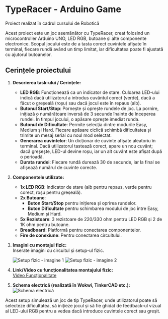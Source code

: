 # TypeRacer - Arduino Game

Proiect realizat în cadrul cursului de Robotică

Acest proiect este un joc asemănător cu TypeRacer, creat folosind un microcontroller Arduino UNO, LED RGB, butoane și alte componente electronice. Scopul jocului este de a tasta corect cuvintele afișate în terminal, fiecare rundă având un timp limitat, iar dificultatea poate fi ajustată cu ajutorul butoanelor.

## Cerințele proiectului

1. **Descrierea task-ului / Cerințele:**  
   - **LED RGB**: Funcționează ca un indicator de stare. Culoarea LED-ului indică dacă utilizatorul a introdus cuvântul corect (verde), dacă a făcut o greșeală (roșu) sau dacă jocul este în repaus (alb).
   - **Butonul Start/Stop**: Pornește și oprește rundele de joc. La pornire, inițiază o numărătoare inversă de 3 secunde înainte de începerea rundei. În timpul jocului, o apăsare oprește imediat runda.
   - **Butonul de Dificultate**: Permite selecția dintre modurile Easy, Medium și Hard. Fiecare apăsare ciclică schimbă dificultatea și trimite un mesaj serial cu noul mod selectat.
   - **Generarea cuvintelor**: Un dicționar de cuvinte afișate aleatoriu în terminal. Dacă utilizatorul tastează corect, apare un nou cuvânt; dacă greșește, LED-ul devine roșu, iar un alt cuvânt este afișat după o perioadă.
   - **Durata rundei**: Fiecare rundă durează 30 de secunde, iar la final se afișează numărul de cuvinte corecte.

2. **Componentele utilizate:**
   - **1x LED RGB**: Indicator de stare (alb pentru repaus, verde pentru corect, roșu pentru greșeală).
   - **2x Butoane**:  
     - **Buton Start/Stop** pentru inițierea și oprirea rundelor.
     - **Buton Dificultate** pentru schimbarea modului de joc între Easy, Medium și Hard.
   - **5x Rezistoare**: 3 rezistoare de 220/330 ohm pentru LED RGB și 2 de 1K ohm pentru butoane.
   - **Breadboard**: Platformă pentru conectarea componentelor.
   - **Fire de conexiune**: Pentru conectarea circuitului.

3. **Imagini cu montajul fizic:**  
   Inserate imagini cu circuitul și setup-ul fizic.

   ![Setup fizic - imagine 1](https://github.com/user-attachments/assets/example_image1.png)
   ![Setup fizic - imagine 2](https://github.com/user-attachments/assets/example_image2.png)

4. **Link/Video cu funcționalitatea montajului fizic:**  
   [Video Funcționalitate](https://youtu.be/example_video_link)

5. **Schema electrică (realizată în Wokwi, TinkerCAD etc.):**  
   ![Schema electrică](https://github.com/user-attachments/assets/example_schema.png)

Acest setup simulează un joc de tip TypeRacer, unde utilizatorul poate să selecteze dificultatea, să inițieze jocul și să fie ghidat de feedback-ul vizual al LED-ului RGB pentru a vedea dacă introduce cuvintele corect sau greșit.
